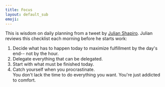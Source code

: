 ```yaml
---
title: Focus
layout: default_sub
emoji:
---
```

This is wisdom on daily planning from a tweet by [Julian Shapiro](https://julian.com). Julian reviews this checklist each morning before he starts work:

1. Decide what has to happen today to maximize fulfillment by the day's end-- not by the hour.  
2. Delegate everything that can be delegated.  
3. Start with what must be finished today.  
4. Catch yourself when you procrastinate.  
You don't lack the time to do everything you want. You're just addicted to comfort.
